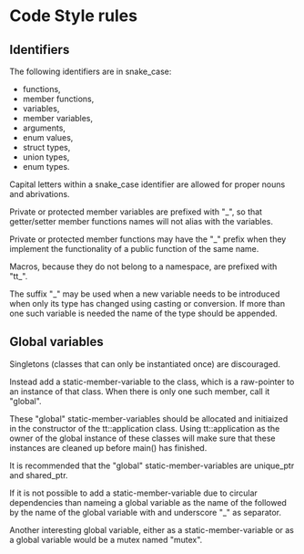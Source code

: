Code Style rules
================

Identifiers
-----------
The following identifiers are in snake\_case:
 - functions,
 - member functions,
 - variables,
 - member variables,
 - arguments,
 - enum values,
 - struct types,
 - union types,
 - enum types.

Capital letters within a snake\_case identifier are allowed for proper nouns and
abrivations.

Private or protected member variables are prefixed with "\_", so that
getter/setter member functions names will not alias with the variables.

Private or protected member functions may have the "\_" prefix when they
implement the functionality of a public function of the same name.

Macros, because they do not belong to a namespace, are prefixed with "tt\_".

The suffix "\_" may be used when a new variable needs to be introduced
when only its type has changed using casting or conversion.
If more than one such variable is needed the name of the type should be appended.

Global variables
----------------
Singletons (classes that can only be instantiated once) are discouraged.

Instead add a static-member-variable to the class, which is a raw-pointer to an instance
of that class. When there is only one such member, call it "global".

These "global" static-member-variables should be allocated and initiaized in the constructor
of the tt::application class. Using tt::application as the owner of the global instance of
these classes will make sure that these instances are cleaned up before main() has finished.

It is recommended that the "global" static-member-variables are unique\_ptr and
shared\_ptr.

If it is not possible to add a static-member-variable due to circular dependencies than
nameing a global variable as the name of the followed by the name of the global variable with
and underscore "\_" as separator.

Another interesting global variable, either as a static-member-variable or as a global
variable would be a mutex named "mutex".


